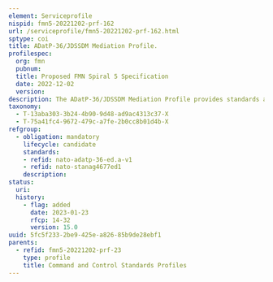 ```yaml
---
element: Serviceprofile
nispid: fmn5-20221202-prf-162
url: /serviceprofile/fmn5-20221202-prf-162.html
sptype: coi
title: ADatP-36/JDSSDM Mediation Profile.
profilespec:
  org: fmn
  pubnum: 
  title: Proposed FMN Spiral 5 Specification
  date: 2022-12-02
  version: 
description: The ADatP-36/JDSSDM Mediation Profile provides standards and guidance on self reporting FFT exchange between TACCIS and OPCIS.
taxonomy:
  - T-13aba303-3b24-4b90-9d48-ad9ac4313c37-X
  - T-75a41fc4-9672-479c-a7fe-2b0cc8b01d4b-X
refgroup:
  - obligation: mandatory
    lifecycle: candidate
    standards: 
    - refid: nato-adatp-36-ed.a-v1
    - refid: nato-stanag4677ed1
    description: 
status:
  uri: 
  history: 
    - flag: added
      date: 2023-01-23
      rfcp: 14-32
      version: 15.0
uuid: 5fc5f233-2be9-425e-a826-85b9de28ebf1
parents:
  - refid: fmn5-20221202-prf-23
    type: profile
    title: Command and Control Standards Profiles
---
```

